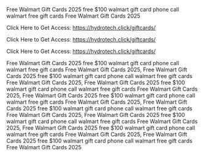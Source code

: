 Free Walmart Gift Cards 2025 free $100 walmart gift card phone call walmart free gift cards Free Walmart Gift Cards 2025

Click Here to Get Access: https://hydrotech.click/giftcards/

Click Here to Get Access: https://hydrotech.click/giftcards/

Click Here to Get Access: https://hydrotech.click/giftcards/

Free Walmart Gift Cards 2025 free $100 walmart gift card phone call walmart free gift cards Free Walmart Gift Cards 2025, Free Walmart Gift Cards 2025 free $100 walmart gift card phone call walmart free gift cards Free Walmart Gift Cards 2025, Free Walmart Gift Cards 2025 free $100 walmart gift card phone call walmart free gift cards Free Walmart Gift Cards 2025, Free Walmart Gift Cards 2025 free $100 walmart gift card phone call walmart free gift cards Free Walmart Gift Cards 2025, Free Walmart Gift Cards 2025 free $100 walmart gift card phone call walmart free gift cards Free Walmart Gift Cards 2025, Free Walmart Gift Cards 2025 free $100 walmart gift card phone call walmart free gift cards Free Walmart Gift Cards 2025, Free Walmart Gift Cards 2025 free $100 walmart gift card phone call walmart free gift cards Free Walmart Gift Cards 2025, Free Walmart Gift Cards 2025 free $100 walmart gift card phone call walmart free gift cards Free Walmart Gift Cards 2025
